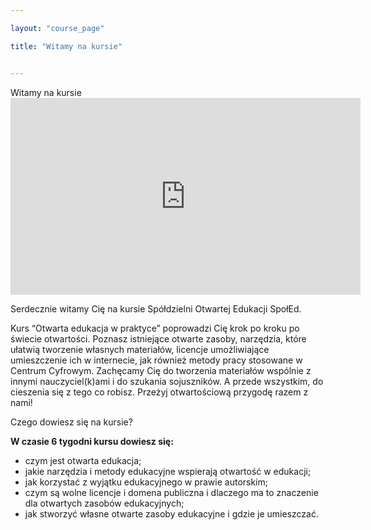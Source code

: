 ```yaml
---

layout: "course_page"

title: "Witamy na kursie"


---
```

<div class="text-center screen-title">
Witamy na kursie
</div>

<div class="row">
  <div class="col-md-12 col-xs-12">
   <div class="embed-responsive embed-responsive-16by9"> 
   <iframe width="560" height="315" src="https://www.youtube.com/embed/siv-zvHW-0Q" frameborder="0" allow="autoplay; encrypted-media" allowfullscreen></iframe></div></div>
</div>

<div class="screen-content">
  <p>Serdecznie witamy Cię na kursie Spółdzielni Otwartej Edukacji SpołEd.</p> 
<p>Kurs “Otwarta edukacja w praktyce” poprowadzi Cię krok po kroku po świecie otwartości. Poznasz istniejące otwarte zasoby, narzędzia, które ułatwią tworzenie własnych materiałów, licencje umożliwiające umieszczenie ich w internecie, jak również metody pracy stosowane w Centrum Cyfrowym. Zachęcamy Cię do tworzenia materiałów wspólnie z innymi nauczyciel(k)ami i do szukania sojuszników. A przede wszystkim, do cieszenia się z tego co robisz. Przeżyj otwartościową przygodę razem z nami! </p>

</div>  

<div class="screen-content">
Czego dowiesz się na  kursie?

<strong>W czasie 6 tygodni kursu dowiesz się:</strong>
<ul>
  <li class="bullet">czym jest otwarta edukacja;</li>
<li class="bullet">jakie narzędzia i metody edukacyjne wspierają otwartość w edukacji;</li>
<li class="bullet">jak korzystać z wyjątku edukacyjnego w prawie autorskim;</li>
<li class="bullet">czym są wolne licencje i domena publiczna i dlaczego ma to znaczenie dla otwartych zasobów edukacyjnych;</li>
<li class="bullet">jak stworzyć własne otwarte zasoby edukacyjne i gdzie je umieszczać.</li>
 </ul>
</div> 
